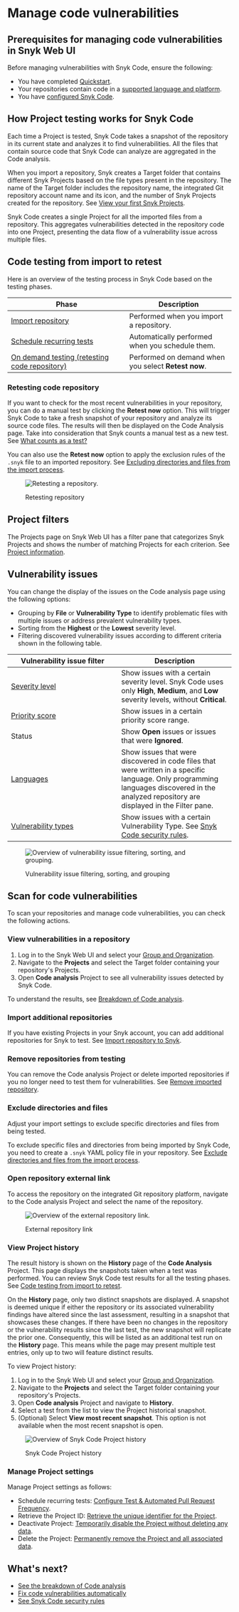 # Manage code vulnerabilities

## Prerequisites for managing code vulnerabilities in Snyk Web UI&#x20;

Before managing vulnerabilities with Snyk Code, ensure the following:

* You have completed [Quickstart](../../../getting-started/quickstart/).
* Your repositories contain code in a [supported language and platform](../../../getting-started/supported-languages-frameworks-and-feature-availability-overview/).&#x20;
* You have [configured Snyk Code](../configure-snyk-code.md).

## How Project testing works for Snyk Code

Each time a Project is tested, Snyk Code takes a snapshot of the repository in its current state and analyzes it to find vulnerabilities.  All the files that contain source code that Snyk Code can analyze are aggregated in the Code analysis.

When you import a repository, Snyk creates a Target folder that contains different Snyk Projects based on the file types present in the repository. The name of the Target folder includes the repository name, the integrated Git repository account name and its icon, and the number of Snyk Projects created for the repository. See [View your first Snyk Projects](../../../implement-snyk/walkthrough-code-repository-projects/view-your-first-snyk-projects.md).

Snyk Code creates a single Project for all the imported files from a repository. This aggregates vulnerabilities detected in the repository code into one Project, presenting the data flow of a vulnerability issue across multiple files.

## Code testing from import to retest

Here is an overview of the testing process in Snyk Code based on the testing phases.

<table><thead><tr><th width="250">Phase</th><th>Description</th></tr></thead><tbody><tr><td><a href="../../../scan-using-snyk/snyk-code/import-repository-to-snyk/">Import repository</a></td><td>Performed when you import a repository.</td></tr><tr><td><a href="../../../snyk-admin/snyk-projects/view-and-edit-project-settings.md">Schedule recurring tests</a></td><td>Automatically performed when you schedule them.</td></tr><tr><td><a href="./#retesting-code-repository">On demand testing (retesting code repository)</a></td><td>Performed on demand when you select <strong>Retest now</strong>.</td></tr></tbody></table>

### Retesting code repository

If you want to check for the most recent vulnerabilities in your repository, you can do a manual test by clicking the **Retest now** option. This will trigger Snyk Code to take a fresh snapshot of your repository and analyze its source code files. The results will then be displayed on the Code Analysis page. Take into consideration that Snyk counts a manual test as a new test. See [What counts as a test?](../../../scan-using-snyk/scanning-overview/what-counts-as-a-test.md)

You can also use the **Retest now** option to apply the exclusion rules of the `.snyk` file to an imported repository. See [Excluding directories and files from the import process](../../../scan-using-snyk/snyk-code/import-repository-to-snyk/excluding-directories-and-files-from-the-import-process.md).

<figure><img src="../../../.gitbook/assets/Retest Code.png" alt="Retesting a repository."><figcaption><p>Retesting repository </p></figcaption></figure>

## Project filters

The Projects page on Snyk Web UI has a filter pane that categorizes Snyk Projects and shows the number of matching Projects for each criterion. See [Project information](../../../snyk-admin/snyk-projects/view-project-information.md).

## Vulnerability issues

You can change the display of the issues on the Code analysis page using the following options:

* Grouping by **File** or **Vulnerability Type** to identify problematic files with multiple issues or address prevalent vulnerability types.
* Sorting from the **Highest** or the **Lowest** severity level.
* Filtering discovered vulnerability issues according to different criteria shown in the following table.&#x20;

<table><thead><tr><th width="232">Vulnerability issue filter</th><th>Description</th></tr></thead><tbody><tr><td><a href="../../../scan-using-snyk/prioritize-your-issues/severity-levels.md">Severity level</a></td><td>Show issues with a certain severity level. Snyk Code uses only <strong>High</strong>, <strong>Medium</strong>, and <strong>Low</strong> severity levels, without <strong>Critical</strong>. </td></tr><tr><td><a href="../../../scan-using-snyk/prioritize-your-issues/priority-score.md#calculation-of-priority-score">Priority score</a></td><td>Show issues in a certain priority score range.</td></tr><tr><td>Status</td><td>Show <strong>Open</strong> issues or issues that were <strong>Ignored</strong>.</td></tr><tr><td><a href="../../../getting-started/supported-languages-frameworks-and-feature-availability-overview/">Languages</a></td><td>Show issues that were discovered in code files that were written in a specific language. Only programming languages discovered in the analyzed repository are displayed in the Filter pane.</td></tr><tr><td><a href="../../../scan-using-snyk/snyk-code/snyk-code-security-rules/">Vulnerability types</a></td><td>Show issues with a certain Vulnerability Type. See <a href="../../../scan-using-snyk/snyk-code/snyk-code-security-rules/">Snyk Code security rules</a>.</td></tr></tbody></table>

<figure><img src="../../../.gitbook/assets/Vulnerability issues.png" alt="Overview of vulnerability issue filtering, sorting, and grouping."><figcaption><p>Vulnerability issue filtering, sorting, and grouping</p></figcaption></figure>

## **Scan for code vulnerabilities**

To scan your repositories and manage code vulnerabilities, you can check the following actions.

### View vulnerabilities in a repository

1. Log in to the Snyk Web UI and select your [Group and Organization](../../../snyk-admin/manage-groups-and-organizations/).
2. Navigate to the **Projects** and select the Target folder containing your repository's Projects.
3. Open **Code analysis** Project to see all vulnerability issues detected by Snyk Code.

To understand the results, see [Breakdown of Code analysis](../../../scan-using-snyk/snyk-code/manage-code-vulnerabilities/breakdown-of-code-analysis.md).&#x20;

### Import additional repositories

If you have existing Projects in your Snyk account, you can add additional repositories for Snyk to test. See [Import repository to Snyk](../../../scan-using-snyk/snyk-code/import-repository-to-snyk/#import-repository-to-snyk).

### Remove repositories from testing

You can remove the Code analysis Project or delete imported repositories if you no longer need to test them for vulnerabilities. See [Remove imported repository](../../../scan-using-snyk/snyk-code/import-repository-to-snyk/remove-imported-repository.md).

### Exclude directories and files

Adjust your import settings to exclude specific directories and files from being tested.

To exclude specific files and directories from being imported by Snyk Code, you need to create a `.snyk` YAML policy file in your repository. See [Exclude directories and files from the import process](./#exclude-directories-and-files).

### Open repository external link&#x20;

To access the repository on the integrated Git repository platform, navigate to the Code analysis Project and select the name of the repository.

<figure><img src="../../../.gitbook/assets/Open repository external link.png" alt="Overview of the external repository link."><figcaption><p>External repository link</p></figcaption></figure>

### View Project history

The result history is shown on the **History** page of the **Code Analysis** Project. This page displays the snapshots taken when a test was performed. You can review Snyk Code test results for all the testing phases. See [Code testing from import to retest](./#code-testing-from-import-to-retest).

On the **History** page, only two distinct snapshots are displayed. A snapshot is deemed unique if either the repository or its associated vulnerability findings have altered since the last assessment, resulting in a snapshot that showcases these changes. If there have been no changes in the repository or the vulnerability results since the last test, the new snapshot will replicate the prior one. Consequently, this will be listed as an additional test run on the **History** page. This means while the page may present multiple test entries, only up to two will feature distinct results.

To view Project history:

1. Log in to the Snyk Web UI and select your [Group and Organization](../../../snyk-admin/manage-groups-and-organizations/).
2. Navigate to the **Projects** and select the Target folder containing your repository's Projects.
3. Open **Code analysis** Project and navigate to **History**.
4. Select a test from the list to view the Project historical snapshot.
5. (Optional) Select **View most recent snapshot**. This option is not available when the most recent snapshot is open.

<figure><img src="../../../.gitbook/assets/Project history.png" alt="Overview of Snyk Code Project history"><figcaption><p>Snyk Code Project history</p></figcaption></figure>

### Manage Project settings

Manage Project settings as follows:

* Schedule recurring tests: [Configure Test & Automated Pull Request Frequency](../../../snyk-admin/snyk-projects/#test-frequency-settings).
* Retrieve the Project ID: [Retrieve the unique identifier for the Project](../../../snyk-admin/snyk-projects/#project).
* Deactivate Project: [Temporarily disable the Project without deleting any data](../../../snyk-admin/snyk-projects/#delete-activate-or-deactivate).
* Delete the Project: [Permanently remove the Project and all associated data](../../../snyk-admin/snyk-projects/#delete-activate-or-deactivate).

## What's next?

* [See the breakdown of Code analysis](../../../scan-using-snyk/snyk-code/manage-code-vulnerabilities/breakdown-of-code-analysis.md)
* [Fix code vulnerabilities automatically](../../../scan-using-snyk/snyk-code/manage-code-vulnerabilities/fix-code-vulnerabilities-automatically.md)
* [See Snyk Code security rules](../../../scan-using-snyk/snyk-code/snyk-code-security-rules/)
